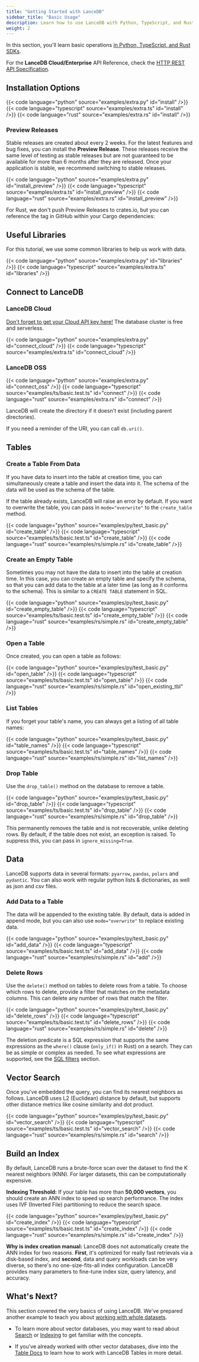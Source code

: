 ```yaml
---
title: "Getting Started with LanceDB"
sidebar_title: "Basic Usage"
description: Learn how to use LanceDB with Python, TypeScript, and Rust SDKs. Includes installation instructions, basic operations, and code examples for each language.
weight: 2
---
```


In this section, you'll learn basic operations [in Python, TypeScript, and Rust SDKs](../api/index.md). 

For the **LanceDB Cloud/Enterprise** API Reference, check the [HTTP REST API Specification](../api/cloud.md).

## Installation Options

{{< code language="python" source="examples/extra.py" id="install" />}}
{{< code language="typescript" source="examples/extra.ts" id="install" />}}
{{< code language="rust" source="examples/extra.rs" id="install" />}}

### Preview Releases

Stable releases are created about every 2 weeks. For the latest features and bug
fixes, you can install the **Preview Release**. These releases receive the same
level of testing as stable releases but are not guaranteed to be available for
more than 6 months after they are released. Once your application is stable, we
recommend switching to stable releases.

{{< code language="python" source="examples/extra.py" id="install_preview" />}}
{{< code language="typescript" source="examples/extra.ts" id="install_preview" />}}
{{< code language="rust" source="examples/extra.rs" id="install_preview" />}}

For Rust, we don't push Preview Releases to crates.io, but you can reference the tag in GitHub within your Cargo dependencies:

## Useful Libraries

For this tutorial, we use some common libraries to help us work with data.
    
{{< code language="python" source="examples/extra.py" id="libraries" />}}
{{< code language="typescript" source="examples/extra.ts" id="libraries" />}}

## Connect to LanceDB

### LanceDB Cloud 

[Don't forget to get your Cloud API key here!](https://accounts.lancedb.com/sign-up) The database cluster is free and serverless.

{{< code language="python" source="examples/extra.py" id="connect_cloud" />}}
{{< code language="typescript" source="examples/extra.ts" id="connect_cloud" />}}

### LanceDB OSS

{{< code language="python" source="examples/extra.py" id="connect_oss" />}}
{{< code language="typescript" source="examples/ts/basic.test.ts" id="connect" />}}
{{< code language="rust" source="examples/extra.rs" id="connect" />}}

LanceDB will create the directory if it doesn't exist (including parent directories).

If you need a reminder of the URI, you can call `db.uri()`.

## Tables

### Create a Table From Data

If you have data to insert into the table at creation time, you can simultaneously create a
table and insert the data into it. The schema of the data will be used as the schema of the
table.

If the table already exists, LanceDB will raise an error by default. If you want to overwrite the table, you can pass in `mode="overwrite"` to the `create_table` method.

{{< code language="python" source="examples/py/test_basic.py" id="create_table" />}}
{{< code language="typescript" source="examples/ts/basic.test.ts" id="create_table" />}}
{{< code language="rust" source="examples/rs/simple.rs" id="create_table" />}}

### Create an Empty Table

Sometimes you may not have the data to insert into the table at creation time.
In this case, you can create an empty table and specify the schema, so that you can add
data to the table at a later time (as long as it conforms to the schema). This is
similar to a `CREATE TABLE` statement in SQL.

{{< code language="python" source="examples/py/test_basic.py" id="create_empty_table" />}}
{{< code language="typescript" source="examples/ts/basic.test.ts" id="create_empty_table" />}}
{{< code language="rust" source="examples/rs/simple.rs" id="create_empty_table" />}}

### Open a Table

Once created, you can open a table as follows:

{{< code language="python" source="examples/py/test_basic.py" id="open_table" />}}
{{< code language="typescript" source="examples/ts/basic.test.ts" id="open_table" />}}
{{< code language="rust" source="examples/rs/simple.rs" id="open_existing_tbl" />}}

### List Tables

If you forget your table's name, you can always get a listing of all table names:

{{< code language="python" source="examples/py/test_basic.py" id="table_names" />}}
{{< code language="typescript" source="examples/ts/basic.test.ts" id="table_names" />}}
{{< code language="rust" source="examples/rs/simple.rs" id="list_names" />}}

### Drop Table

Use the `drop_table()` method on the database to remove a table.

{{< code language="python" source="examples/py/test_basic.py" id="drop_table" />}}
{{< code language="typescript" source="examples/ts/basic.test.ts" id="drop_table" />}}
{{< code language="rust" source="examples/rs/simple.rs" id="drop_table" />}}

This permanently removes the table and is not recoverable, unlike deleting rows.
By default, if the table does not exist, an exception is raised. To suppress this, you can pass in `ignore_missing=True`.

## Data

LanceDB supports data in several formats: `pyarrow`, `pandas`, `polars` and `pydantic`. You can also work with regular python lists & dictionaries, as well as json and csv files.

### Add Data to a Table

The data will be appended to the existing table. By default, data is added in append mode, but you can also use `mode="overwrite"` to replace existing data.

{{< code language="python" source="examples/py/test_basic.py" id="add_data" />}}
{{< code language="typescript" source="examples/ts/basic.test.ts" id="add_data" />}}
{{< code language="rust" source="examples/rs/simple.rs" id="add" />}}

### Delete Rows

Use the `delete()` method on tables to delete rows from a table. To choose
which rows to delete, provide a filter that matches on the metadata columns.
This can delete any number of rows that match the filter.

{{< code language="python" source="examples/py/test_basic.py" id="delete_rows" />}}
{{< code language="typescript" source="examples/ts/basic.test.ts" id="delete_rows" />}}
{{< code language="rust" source="examples/rs/simple.rs" id="delete" />}}

The deletion predicate is a SQL expression that supports the same expressions
as the `where()` clause (`only_if()` in Rust) on a search. They can be as
simple or complex as needed. To see what expressions are supported, see the
[SQL filters](sql.md) section.

## Vector Search

Once you've embedded the query, you can find its nearest neighbors as follows. LanceDB uses L2 (Euclidean) distance by default, but supports other distance metrics like cosine similarity and dot product.

{{< code language="python" source="examples/py/test_basic.py" id="vector_search" />}}
{{< code language="typescript" source="examples/ts/basic.test.ts" id="vector_search" />}}
{{< code language="rust" source="examples/rs/simple.rs" id="search" />}}

## Build an Index

By default, LanceDB runs a brute-force scan over the dataset to find the K nearest neighbors (KNN). For larger datasets, this can be computationally expensive.

**Indexing Threshold:** If your table has more than **50,000 vectors**, you should create an ANN index to speed up search performance. The index uses IVF (Inverted File) partitioning to reduce the search space.

{{< code language="python" source="examples/py/test_basic.py" id="create_index" />}}
{{< code language="typescript" source="examples/ts/basic.test.ts" id="create_index" />}}
{{< code language="rust" source="examples/rs/simple.rs" id="create_index" />}}

**Why is index creation manual:** LanceDB does not automatically create the ANN index for two reasons. **First**, it's optimized for really fast retrievals via a disk-based index, and **second**, data and query workloads can be very diverse, so there's no one-size-fits-all index configuration. LanceDB provides many parameters to fine-tune index size, query latency, and accuracy.

## What's Next?

This section covered the very basics of using LanceDB. We've prepared another example to teach you about [working with whole datasets](datasets).

- To learn more about vector databases, you may want to read about [Search](/docs/concepts/search/) or [Indexing](/docs/concepts/indexing/) to get familiar with the concepts.

- If you've already worked with other vector databases, dive into the [Table Docs](/docs/concepts/tables/) to learn how to work with LanceDB Tables in more detail.
